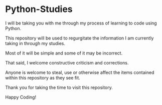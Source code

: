 # Python-Studies
I will be taking you with me through my process of learning to code using Python.

This repository will be used to regurgitate the information I am currently taking in through my studies. 

Most of it will be simple and some of it may be incorrect. 

That said, I welcome constructive criticism and corrections.

Anyone is welcome to steal, use or otherwise affect the items contained within this repository as they see fit. 

Thank you for taking the time to visit this repository.

Happy Coding!
